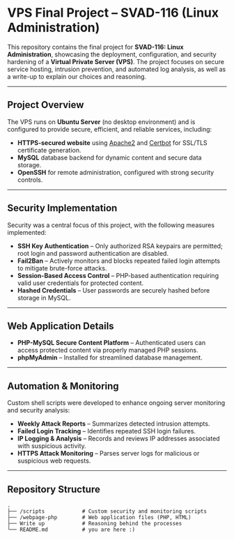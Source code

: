 # VPS Final Project – SVAD-116 (Linux Administration)

This repository contains the final project for **SVAD-116: Linux Administration**, showcasing the deployment, configuration, and security hardening of a **Virtual Private Server (VPS)**. The project focuses on secure service hosting, intrusion prevention, and automated log analysis, as well as a write-up to explain our choices and reasoning.

---

## Project Overview
The VPS runs on **Ubuntu Server** (no desktop environment) and is configured to provide secure, efficient, and reliable services, including:

- **HTTPS-secured website** using [Apache2](https://httpd.apache.org/) and [Certbot](https://certbot.eff.org/) for SSL/TLS certificate generation.
- **MySQL** database backend for dynamic content and secure data storage.
- **OpenSSH** for remote administration, configured with strong security controls.

---

## Security Implementation
Security was a central focus of this project, with the following measures implemented:

- **SSH Key Authentication** – Only authorized RSA keypairs are permitted; root login and password authentication are disabled.
- **Fail2Ban** – Actively monitors and blocks repeated failed login attempts to mitigate brute-force attacks.
- **Session-Based Access Control** – PHP-based authentication requiring valid user credentials for protected content.
- **Hashed Credentials** – User passwords are securely hashed before storage in MySQL.

---

## Web Application Details
- **PHP-MySQL Secure Content Platform** – Authenticated users can access protected content via properly managed PHP sessions.
- **phpMyAdmin** – Installed for streamlined database management.

---

## Automation & Monitoring
Custom shell scripts were developed to enhance ongoing server monitoring and security analysis:

- **Weekly Attack Reports** – Summarizes detected intrusion attempts.
- **Failed Login Tracking** – Identifies repeated SSH login failures.
- **IP Logging & Analysis** – Records and reviews IP addresses associated with suspicious activity.
- **HTTPS Attack Monitoring** – Parses server logs for malicious or suspicious web requests.

---

## Repository Structure
```plaintext
.
├── /scripts            # Custom security and monitoring scripts
├── /webpage-php        # Web application files (PHP, HTML)
├── Write up            # Reasoning behind the processes
└── README.md           # you are here :)
